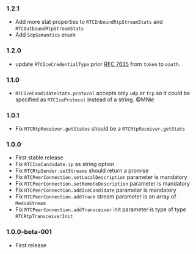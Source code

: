 ### 1.2.1

* Add more stat properties to `RTCInboundRtpStreamStats` and `RTCOutboundRtpStreamStats`
* Add `SdpSemantics` enum

### 1.2.0

* update `RTCIceCredentialType` prior [RFC 7635](https://tools.ietf.org/html/rfc7635) from `token` to `oauth`.

### 1.1.0

* `RTCIceCandidateStats.protocol` accepts only `udp` or `tcp` so it could be specified as `RTCIceProtocol` instead of a string. @MNie

### 1.0.1

* Fix `RTCRtpReceiver.getStates` should be a `RTCRtpReceiver.getStats`

### 1.0.0

* First stable release
* Fix `RTCIceCandidate.ip` as string option
* Fix `RTCRtpSender.setStreams` should return a promise
* Fix `RTCPeerConnection.setLocalDescription` parameter is mandatory
* Fix `RTCPeerConnection.setRemoteDescription` parameter is mandatory
* Fix `RTCPeerConnection.addIceCandidate` parameter is mandatory
* Fix `RTCPeerConnection.addTrack` stream parameter is an array of `MediaStream`
* Fix `RTCPeerConnection.addTransceiver` init parameter is type of type `RTCRtpTransceiverInit`

### 1.0.0-beta-001

* First release
